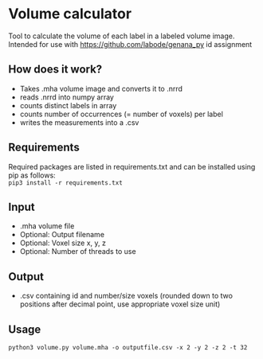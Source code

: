 # Volume calculator
Tool to calculate the volume of each label in a labeled volume image.
Intended for use with https://github.com/labode/genana_py id assignment

## How does it work?
- Takes .mha volume image and converts it to .nrrd
- reads .nrrd into numpy array
- counts distinct labels in array
- counts number of occurrences (= number of voxels) per label
- writes the measurements into a .csv

## Requirements
Required packages are listed in requirements.txt and can be installed using pip as follows:\
`pip3 install -r requirements.txt`

## Input
- .mha volume file
- Optional: Output filename
- Optional: Voxel size x, y, z
- Optional: Number of threads to use

## Output
- .csv containing id and number/size voxels (rounded down to two positions after decimal point, use appropriate voxel size unit)

## Usage
`python3 volume.py volume.mha -o outputfile.csv -x 2 -y 2 -z 2 -t 32`
